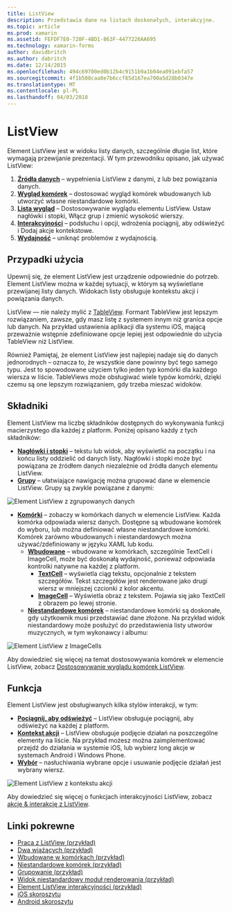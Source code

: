 ```yaml
---
title: ListView
description: Przedstawia dane na listach doskonałych, interakcyjne.
ms.topic: article
ms.prod: xamarin
ms.assetid: FEFDF7E0-720F-4BD1-863F-4477226AA695
ms.technology: xamarin-forms
author: davidbritch
ms.author: dabritch
ms.date: 12/14/2015
ms.openlocfilehash: 494c69700ed0b12b4c9151b9a1b04ea091ebfa57
ms.sourcegitcommit: 4f1b508caa8e7b6ccf85d167ea700a5d28b0347e
ms.translationtype: MT
ms.contentlocale: pl-PL
ms.lasthandoff: 04/03/2018
---
```

# <a name="listview"></a>ListView

Element ListView jest w widoku listy danych, szczególnie długie list, które wymagają przewijanie prezentacji. W tym przewodniku opisano, jak używać ListView:

1. **[Źródła danych](data-and-databinding.md)**  &ndash; wypełnienia ListView z danymi, z lub bez powiązania danych.
2. **[Wygląd komórek](customizing-cell-appearance.md)**  &ndash; dostosować wygląd komórek wbudowanych lub utworzyć własne niestandardowe komórki.
3. **[Lista wygląd](customizing-list-appearance.md)**  &ndash; Dostosowywanie wyglądu elementu ListView. Ustaw nagłówki i stopki, Włącz grup i zmienić wysokość wierszy.
4. **[Interakcyjności](interactivity.md)**  &ndash; podsłuchu i opcji, wdrożenia pociągnij, aby odświeżyć i Dodaj akcje kontekstowe.
5. **[Wydajność](performance.md)**  &ndash; uniknąć problemów z wydajnością.

## <a name="use-cases"></a>Przypadki użycia
Upewnij się, że element ListView jest urządzenie odpowiednie do potrzeb. Element ListView można w każdej sytuacji, w którym są wyświetlane przewijanej listy danych. Widokach listy obsługuje kontekstu akcji i powiązania danych.

ListView — nie należy mylić z [TableView](~/xamarin-forms/user-interface/tableview.md). Formant TableView jest lepszym rozwiązaniem, zawsze, gdy masz listę z systemem innym niż granica opcje lub danych. Na przykład ustawienia aplikacji dla systemu iOS, mającą przeważnie wstępnie zdefiniowane opcje lepiej jest odpowiednie do użycia TableView niż ListView.

Również Pamiętaj, że element ListView jest najlepiej nadaje się do danych jednorodnych &ndash; oznacza to, że wszystkie dane powinny być tego samego typu. Jest to spowodowane użyciem tylko jeden typ komórki dla każdego wiersza w liście. TableViews może obsługiwać wiele typów komórki, dzięki czemu są one lepszym rozwiązaniem, gdy trzeba mieszać widoków.


## <a name="components"></a>Składniki
Element ListView ma liczbę składników dostępnych do wykonywania funkcji macierzystego dla każdej z platform. Poniżej opisano każdy z tych składników:

- **[Nagłówki i stopki](customizing-list-appearance.md#Headers_and_Footers)**  &ndash; tekstu lub widok, aby wyświetlić na początku i na końcu listy oddzielić od danych listy. Nagłówki i stopki może być powiązana ze źródłem danych niezależnie od źródła danych elementu ListView.
- **[Grupy](customizing-list-appearance.md#Grouping)**  &ndash; ułatwiające nawigację można grupować dane w elemencie ListView. Grupy są zwykle powiązane z danymi:

![](images/grouping-depth.png "Element ListView z zgrupowanych danych")

- **[Komórki](customizing-cell-appearance.md)**  &ndash; zobaczy w komórkach danych w elemencie ListView. Każda komórka odpowiada wiersz danych. Dostępne są wbudowane komórek do wyboru, lub można definiować własne niestandardowe komórki. Komórek zarówno wbudowanych i niestandardowych można używać/zdefiniowany w języku XAML lub kodu.
  - **[Wbudowane](customizing-cell-appearance.md#Built_in_Cells)**  &ndash; wbudowane w komórkach, szczególnie TextCell i ImageCell, może być doskonałą wydajność, ponieważ odpowiada kontrolki natywne na każdej z platform.
    - **[TextCell](customizing-cell-appearance.md#TextCell)**  &ndash; wyświetla ciąg tekstu, opcjonalnie z tekstem szczegółów. Tekst szczegółów jest renderowane jako drugi wiersz w mniejszej czcionki z kolor akcentu.
    - **[ImageCell](customizing-cell-appearance.md#ImageCell)**  &ndash; Wyświetla obraz z tekstem. Pojawia się jako TextCell z obrazem po lewej stronie.
  - **[Niestandardowe komórek](customizing-cell-appearance.md#customcells)**  &ndash; niestandardowe komórki są doskonałe, gdy użytkownik musi przedstawiać dane złożone. Na przykład widok niestandardowy może posłużyć do przedstawienia listy utworów muzycznych, w tym wykonawcy i albumu:

![](images/image-cell-default.png "Element ListView z ImageCells")

Aby dowiedzieć się więcej na temat dostosowywania komórek w elemencie ListView, zobacz [Dostosowywanie wyglądu komórek ListView](customizing-cell-appearance.md).

## <a name="functionality"></a>Funkcja
Element ListView jest obsługiwanych kilka stylów interakcji, w tym:

- **[Pociągnij, aby odświeżyć](interactivity.md#Pull_to_Refresh)**  &ndash; ListView obsługuje pociągnij, aby odświeżyć na każdej z platform.
- **[Kontekst akcji](interactivity.md#Context_Actions)**  &ndash; ListView obsługuje podjęcie działań na poszczególne elementy na liście. Na przykład możesz można zaimplementować przejdź do działania w systemie iOS, lub wybierz long akcje w systemach Android i Windows Phone.
- **[Wybór](interactivity.md#selectiontaps)**  &ndash; nasłuchiwania wybrane opcje i usuwanie podjęcie działań jest wybrany wiersz.

![](images/context-default.png "Element ListView z kontekstu akcji")

Aby dowiedzieć się więcej o funkcjach interakcyjności ListView, zobacz [akcje & interakcję z ListView](interactivity.md).


## <a name="related-links"></a>Linki pokrewne

- [Praca z ListView (przykład)](https://developer.xamarin.com/samples/WorkingWithListview)
- [Dwa wiążących (przykład)](https://developer.xamarin.com/samples/xamarin-forms/UserInterface/ListView/SwitchEntryTwoBinding)
- [Wbudowane w komórkach (przykład)](https://developer.xamarin.com/samples/xamarin-forms/UserInterface/ListView/BuiltInCells)
- [Niestandardowe komórek (przykład)](https://developer.xamarin.com/samples/xamarin-forms/UserInterface/ListView/CustomCells)
- [Grupowanie (przykład)](https://developer.xamarin.com/samples/xamarin-forms/UserInterface/ListView/Grouping)
- [Widok niestandardowy moduł renderowania (przykład)](https://developer.xamarin.com/samples/xamarin-forms/UserInterface/ListView/WorkingWithListviewNative)
- [Element ListView interakcyjności (przykład)](https://developer.xamarin.com/samples/xamarin-forms/UserInterface/ListView/interactivity)
- [iOS skoroszytu](https://developer.xamarin.com/workbooks/xamarin-forms/user-interface/listview/ListView1-ios.workbook)
- [Android skoroszytu](https://developer.xamarin.com/workbooks/xamarin-forms/user-interface/listview/ListView1-android.workbook)
